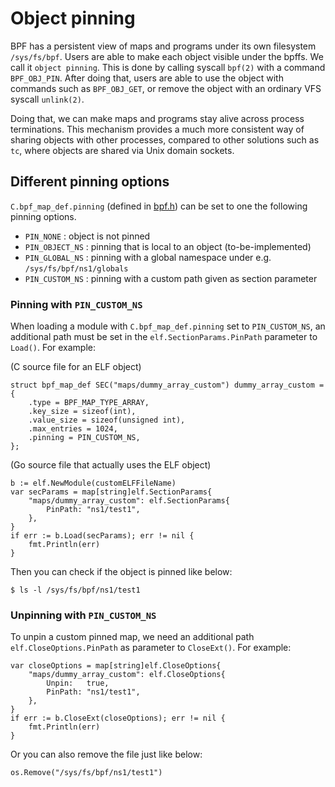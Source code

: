 # Object pinning

BPF has a persistent view of maps and programs under its own filesystem
`/sys/fs/bpf`. Users are able to make each object visible under the bpffs.
We call it `object pinning`. This is done by calling syscall `bpf(2)` with
a command `BPF_OBJ_PIN`. After doing that, users are able to use the object
with commands such as `BPF_OBJ_GET`, or remove the object with an ordinary
VFS syscall `unlink(2)`.

Doing that, we can make maps and programs stay alive across process
terminations. This mechanism provides a much more consistent way of sharing
objects with other processes, compared to other solutions such as `tc`,
where objects are shared via Unix domain sockets.

## Different pinning options

`C.bpf_map_def.pinning` (defined in
[bpf.h](https://github.com/pizchen/gobpf/blob/446e57e0e24e/elf/include/bpf.h#L616))
can be set to one the following pinning options.

* `PIN_NONE` : object is not pinned
* `PIN_OBJECT_NS` : pinning that is local to an object (to-be-implemented)
* `PIN_GLOBAL_NS` : pinning with a global namespace under e.g. `/sys/fs/bpf/ns1/globals`
* `PIN_CUSTOM_NS` : pinning with a custom path given as section parameter

### Pinning with `PIN_CUSTOM_NS`

When loading a module with `C.bpf_map_def.pinning` set to `PIN_CUSTOM_NS`,
an additional path must be set in the `elf.SectionParams.PinPath` parameter
to `Load()`. For example:

(C source file for an ELF object)
```
struct bpf_map_def SEC("maps/dummy_array_custom") dummy_array_custom = {
	.type = BPF_MAP_TYPE_ARRAY,
	.key_size = sizeof(int),
	.value_size = sizeof(unsigned int),
	.max_entries = 1024,
	.pinning = PIN_CUSTOM_NS,
};
```

(Go source file that actually uses the ELF object)
```
b := elf.NewModule(customELFFileName)
var secParams = map[string]elf.SectionParams{
    "maps/dummy_array_custom": elf.SectionParams{
        PinPath: "ns1/test1",
    },
}
if err := b.Load(secParams); err != nil {
    fmt.Println(err)
}
```

Then you can check if the object is pinned like below:

```
$ ls -l /sys/fs/bpf/ns1/test1
```

### Unpinning with `PIN_CUSTOM_NS`

To unpin a custom pinned map, we need an additional path
`elf.CloseOptions.PinPath` as parameter to `CloseExt()`. For example:

```
var closeOptions = map[string]elf.CloseOptions{
    "maps/dummy_array_custom": elf.CloseOptions{
        Unpin:   true,
        PinPath: "ns1/test1",
    },
}
if err := b.CloseExt(closeOptions); err != nil {
    fmt.Println(err)
}
```

Or you can also remove the file just like below:

```
os.Remove("/sys/fs/bpf/ns1/test1")
```
